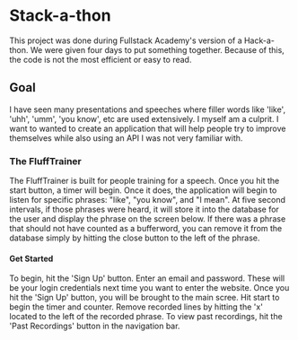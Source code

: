 # Stack-a-thon

This project was done during Fullstack Academy's version of a Hack-a-thon. We were given four days to put something together. Because of this, the code is not the most efficient or easy to read.

## Goal

I have seen many presentations and speeches where filler words like 'like', 'uhh', 'umm', 'you know', etc are used extensively. I myself am a culprit. I want to wanted to create an application that will help people try to improve themselves while also using an API I was not very familiar with.

### The FluffTrainer

The FluffTrainer is built for people training for a speech. Once you hit the start button, a timer will begin. Once it does, the application will begin to listen for specific phrases: "like", "you know", and "I mean". At five second intervals, if those phrases were heard, it will store it into the database for the user and display the phrase on the screen below. If there was a phrase that should not have counted as a bufferword, you can remove it from the database simply by hitting the close button to the left of the phrase.

#### Get Started

To begin, hit the 'Sign Up' button. Enter an email and password. These will be your login credentials next time you want to enter the website. Once you hit the 'Sign Up' button, you will be brought to the main scree. Hit start to begin the timer and counter. Remove recorded lines by hitting the 'x' located to the left of the recorded phrase. To view past recordings, hit the 'Past Recordings' button in the navigation bar.
